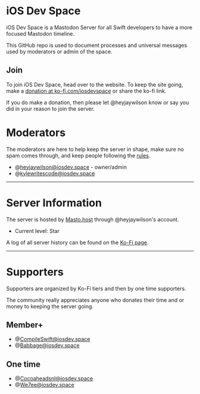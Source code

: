 # iOS Dev Space

iOS Dev Space is a Mastodon Server for all Swift developers to have a more focused Mastodon timeline.

This GitHub repo is used to document processes and universal messages used by moderators or admin of the space.

## Join

To join iOS Dev Space, head over to the website. To keep the site going, make a [donation at ko-fi.com/iosdevspace](https://ko-fi.com/iosdevspace) or share the ko-fi link.

If you do make a donation, then please let @heyjaywilson know or say you did in your reason to join the server.

# Moderators

The moderators are here to help keep the server in shape, make sure no spam comes through, and keep people following the [rules](./docs/rules.md).

- @heyjaywilson@iosdev.space - owner/admin
- @kylewritescode@iosdev.space

---

# Server Information

The server is hosted by [Masto.host](https://masto.host) through @heyjaywilson's account. 

- Current level: Star

A log of all server history can be found on the [Ko-Fi page](https://ko-fi.com/iosdevspace/posts).

---

# Supporters

Supporters are organized by Ko-Fi tiers and then by one time supporters.

The community really appreciates anyone who donates their time and or money to keeping the server going.

## Member+
- @CompileSwift@iosdev.space
- @Babbage@iosdev.space

## One time
- @Cocoaheadsnl@iosdev.space
- @We7ee@iosdev.space
